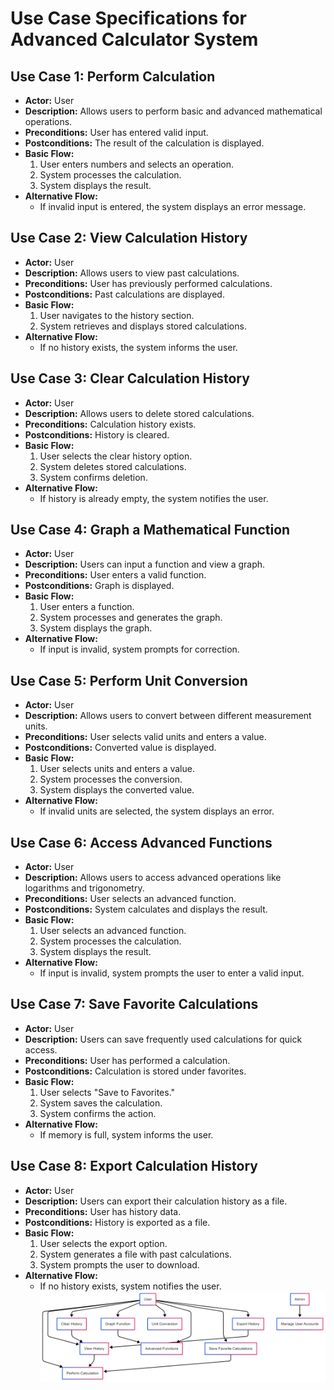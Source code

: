 # Use Case Specifications for Advanced Calculator System

## **Use Case 1: Perform Calculation**
- **Actor:** User
- **Description:** Allows users to perform basic and advanced mathematical operations.
- **Preconditions:** User has entered valid input.
- **Postconditions:** The result of the calculation is displayed.
- **Basic Flow:**
  1. User enters numbers and selects an operation.
  2. System processes the calculation.
  3. System displays the result.
- **Alternative Flow:**
  - If invalid input is entered, the system displays an error message.

## **Use Case 2: View Calculation History**
- **Actor:** User
- **Description:** Allows users to view past calculations.
- **Preconditions:** User has previously performed calculations.
- **Postconditions:** Past calculations are displayed.
- **Basic Flow:**
  1. User navigates to the history section.
  2. System retrieves and displays stored calculations.
- **Alternative Flow:**
  - If no history exists, the system informs the user.

## **Use Case 3: Clear Calculation History**
- **Actor:** User
- **Description:** Allows users to delete stored calculations.
- **Preconditions:** Calculation history exists.
- **Postconditions:** History is cleared.
- **Basic Flow:**
  1. User selects the clear history option.
  2. System deletes stored calculations.
  3. System confirms deletion.
- **Alternative Flow:**
  - If history is already empty, the system notifies the user.

## **Use Case 4: Graph a Mathematical Function**
- **Actor:** User
- **Description:** Users can input a function and view a graph.
- **Preconditions:** User enters a valid function.
- **Postconditions:** Graph is displayed.
- **Basic Flow:**
  1. User enters a function.
  2. System processes and generates the graph.
  3. System displays the graph.
- **Alternative Flow:**
  - If input is invalid, system prompts for correction.

## **Use Case 5: Perform Unit Conversion**
- **Actor:** User
- **Description:** Allows users to convert between different measurement units.
- **Preconditions:** User selects valid units and enters a value.
- **Postconditions:** Converted value is displayed.
- **Basic Flow:**
  1. User selects units and enters a value.
  2. System processes the conversion.
  3. System displays the converted value.
- **Alternative Flow:**
  - If invalid units are selected, the system displays an error.

## **Use Case 6: Access Advanced Functions**
- **Actor:** User
- **Description:** Allows users to access advanced operations like logarithms and trigonometry.
- **Preconditions:** User selects an advanced function.
- **Postconditions:** System calculates and displays the result.
- **Basic Flow:**
  1. User selects an advanced function.
  2. System processes the calculation.
  3. System displays the result.
- **Alternative Flow:**
  - If input is invalid, system prompts the user to enter a valid input.

## **Use Case 7: Save Favorite Calculations**
- **Actor:** User
- **Description:** Users can save frequently used calculations for quick access.
- **Preconditions:** User has performed a calculation.
- **Postconditions:** Calculation is stored under favorites.
- **Basic Flow:**
  1. User selects "Save to Favorites."
  2. System saves the calculation.
  3. System confirms the action.
- **Alternative Flow:**
  - If memory is full, system informs the user.

## **Use Case 8: Export Calculation History**
- **Actor:** User
- **Description:** Users can export their calculation history as a file.
- **Preconditions:** User has history data.
- **Postconditions:** History is exported as a file.
- **Basic Flow:**
  1. User selects the export option.
  2. System generates a file with past calculations.
  3. System prompts the user to download.
- **Alternative Flow:**
  - If no history exists, system notifies the user.
![Use Case Diagram](UseCaseDiagram.png)
